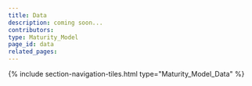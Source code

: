 ```yaml
---
title: Data
description: coming soon...
contributors: 
type: Maturity_Model
page_id: data
related_pages: 
---
```


{% include section-navigation-tiles.html type="Maturity_Model_Data" %}